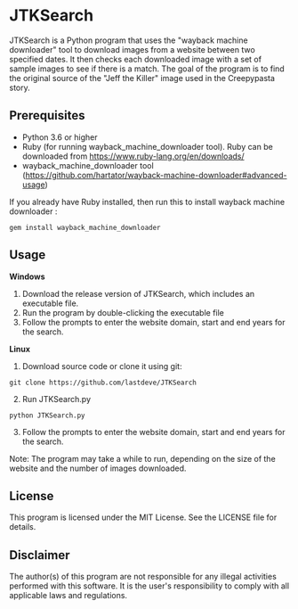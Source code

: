 # JTKSearch

JTKSearch is a Python program that uses the "wayback machine downloader" tool to download images from a website between two specified dates. It then checks each downloaded image with a set of sample images to see if there is a match. The goal of the program is to find the original source of the "Jeff the Killer" image used in the Creepypasta story.

## Prerequisites

- Python 3.6 or higher
- Ruby (for running wayback_machine_downloader tool). Ruby can be downloaded from https://www.ruby-lang.org/en/downloads/
- wayback_machine_downloader tool (https://github.com/hartator/wayback-machine-downloader#advanced-usage)

If you already have Ruby installed, then run this to install wayback machine downloader :
```
gem install wayback_machine_downloader
```
## Usage

**Windows**

1. Download the release version of JTKSearch, which includes an executable file.
4. Run the program by double-clicking the executable file
5. Follow the prompts to enter the website domain, start and end years for the search.

**Linux**

1. Download source code or clone it using git:
```
git clone https://github.com/lastdeve/JTKSearch
```
2. Run JTKSearch.py
```
python JTKSearch.py
```
3. Follow the prompts to enter the website domain, start and end years for the search.

Note: The program may take a while to run, depending on the size of the website and the number of images downloaded.

## License

This program is licensed under the MIT License. See the LICENSE file for details.

## Disclaimer
The author(s) of this program are not responsible for any illegal activities performed with this software. It is the user's responsibility to comply with all applicable laws and regulations.
